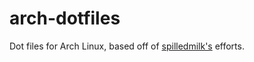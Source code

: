 # arch-dotfiles

Dot files for Arch Linux, based off of [spilledmilk's](https://github.com/spilledmilk/arch-dotfiles) efforts.
